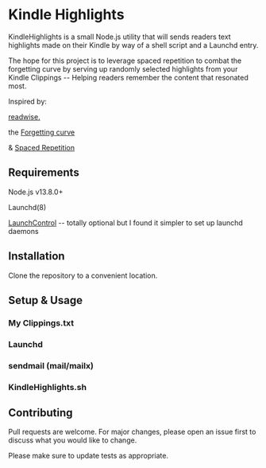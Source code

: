 # Kindle Highlights

KindleHighlights is a small Node.js utility that will sends readers text highlights made on their Kindle by way of a shell script and a Launchd entry.

The hope for this project is to leverage spaced repetition to combat the forgetting curve by serving up randomly selected highlights from your Kindle Clippings -- Helping readers remember the content that resonated most.

Inspired by:

[readwise.](https://readwise.io/)

the [Forgetting curve](https://en.wikipedia.org/wiki/Forgetting_curve)

& [Spaced Repetition](https://en.wikipedia.org/wiki/Spaced_repetition)

##  Requirements

Node.js v13.8.0+

Launchd(8)

[LaunchControl](https://www.soma-zone.com/LaunchControl/) -- totally optional but I found it simpler to set up launchd daemons 

## Installation

Clone the repository to a convenient location.

## Setup & Usage

### My Clippings.txt

### Launchd

### sendmail (mail/mailx)

### KindleHighlights.sh

## Contributing
Pull requests are welcome. For major changes, please open an issue first to discuss what you would like to change.

Please make sure to update tests as appropriate.
